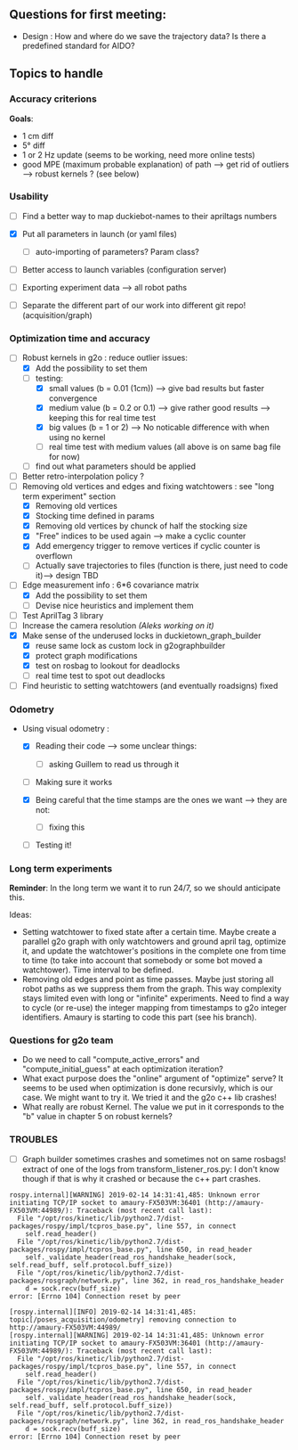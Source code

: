 ## Questions for first meeting:
- Design : How and where do we save the trajectory data? Is there a predefined standard for AIDO? 


## Topics to handle
### Accuracy criterions
**Goals**:
- 1 cm diff
- 5° diff
- 1 or 2 Hz update (seems to be working, need more online tests)
- good MPE (maximum probable explanation) of path --> get rid of outliers --> robust kernels ? (see below)


### Usability
- [ ] Find a better way to map duckiebot-names to their apriltags numbers
- [x] Put all parameters in launch (or yaml files)
  - [ ] auto-importing of parameters? Param class?
- [ ] Better access to launch variables (configuration server)
- [ ] Exporting experiment data --> all robot paths
- [ ] Separate the different part of our work into different git repo! (acquisition/graph)


### Optimization time and accuracy
- [ ] Robust kernels in g2o : reduce outlier issues:
  - [x] Add the possibility to set them
  - [ ] testing:
    - [x] small values (b = 0.01 (1cm)) --> give bad results but faster convergence
    - [x] medium value (b = 0.2 or 0.1) --> give rather good results --> keeping this for real time test
    - [x] big values   (b = 1 or 2) --> No noticable difference with when using no kernel
    - [ ] real time test with medium values (all above is on same bag file for now)
  - [ ] find out what parameters should be applied
- [ ] Better retro-interpolation policy ? 
- [ ] Removing old vertices and edges and fixing watchtowers : see "long term experiment" section
  - [x] Removing old vertices
  - [x] Stocking time defined in params
  - [x] Removing old vertices by chunck of half the stocking size
  - [x] "Free" indices to be used again --> make a cyclic counter
  - [x] Add emergency trigger to remove vertices if cyclic counter is overflown
  - [ ] Actually save trajectories to files (function is there, just need to code it)--> design TBD
- [ ] Edge measurement info : 6*6 covariance matrix
  - [x] Add the possibility to set them
  - [ ] Devise nice heuristics and implement them
- [ ] Test AprilTag 3 library
- [ ] Increase the camera resolution *(Aleks working on it)*
- [x] Make sense of the underused locks in duckietown_graph_builder
  - [x] reuse same lock as custom lock in g2ographbuilder
  - [x] protect graph modifications
  - [x] test on rosbag to lookout for deadlocks
  - [ ] real time test to spot out deadlocks 
- [ ] Find heuristic to setting watchtowers (and eventually roadsigns) fixed
### Odometry
- Using visual odometry :
  - [x] Reading their code --> some unclear things:
    - [ ] asking Guillem to read us through it
  - [ ] Making sure it works
  - [x] Being careful that the time stamps are the ones we want --> they are not:
    - [ ] fixing this
  - [ ] Testing it!



### Long term experiments
**Reminder**: In the long term we want it to run 24/7, so we should anticipate this.

Ideas:  
- Setting watchtower to fixed state after a certain time. Maybe create a parallel g2o graph with only watchtowers and ground april tag, optimize it, and update the watchtower's positions in the complete one from time to time (to take into account that somebody or some bot moved a watchtower). Time interval to be defined.
- Removing old edges and point as time passes. Maybe just storing all robot paths as we suppress them from the graph. This way complexity stays limited even with long or "infinite" experiments. Need to find a way to cycle (or re-use) the integer mapping from timestamps to g2o integer identifiers. Amaury is starting to code this part (see his branch).


### Questions for g2o team

- Do we need to call "compute_active_errors" and "compute_initial_guess" at each optimization iteration?
- What exact purpose does the "online" argument of "optimize" serve? It seems to be used when optimization is done recursivly, which is our case. We might want to try it. We tried it and the g2o c++ lib crashes!
- What really are robust Kernel. The value we put in it corresponds to the "b" value in chapter 5 on robust kernels?


### TROUBLES

- [ ] Graph builder sometimes crashes and sometimes not on same rosbags!
  extract of one of the logs from transform_listener_ros.py: I don't know though if that is why it crashed or because the c++ part crashes.
``` 
rospy.internal][WARNING] 2019-02-14 14:31:41,485: Unknown error initiating TCP/IP socket to amaury-FX503VM:36401 (http://amaury-FX503VM:44989/): Traceback (most recent call last):
  File "/opt/ros/kinetic/lib/python2.7/dist-packages/rospy/impl/tcpros_base.py", line 557, in connect
    self.read_header()
  File "/opt/ros/kinetic/lib/python2.7/dist-packages/rospy/impl/tcpros_base.py", line 650, in read_header
    self._validate_header(read_ros_handshake_header(sock, self.read_buff, self.protocol.buff_size))
  File "/opt/ros/kinetic/lib/python2.7/dist-packages/rosgraph/network.py", line 362, in read_ros_handshake_header
    d = sock.recv(buff_size)
error: [Errno 104] Connection reset by peer

[rospy.internal][INFO] 2019-02-14 14:31:41,485: topic[/poses_acquisition/odometry] removing connection to http://amaury-FX503VM:44989/
[rospy.internal][WARNING] 2019-02-14 14:31:41,485: Unknown error initiating TCP/IP socket to amaury-FX503VM:36401 (http://amaury-FX503VM:44989/): Traceback (most recent call last):
  File "/opt/ros/kinetic/lib/python2.7/dist-packages/rospy/impl/tcpros_base.py", line 557, in connect
    self.read_header()
  File "/opt/ros/kinetic/lib/python2.7/dist-packages/rospy/impl/tcpros_base.py", line 650, in read_header
    self._validate_header(read_ros_handshake_header(sock, self.read_buff, self.protocol.buff_size))
  File "/opt/ros/kinetic/lib/python2.7/dist-packages/rosgraph/network.py", line 362, in read_ros_handshake_header
    d = sock.recv(buff_size)
error: [Errno 104] Connection reset by peer
``` 